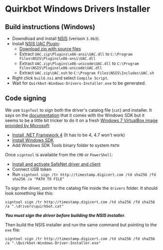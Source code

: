 # Quirkbot Windows Drivers Installer

## Build instructions (Windows)

- Downdload and install [NSIS](http://nsis.sourceforge.net/Download) (verison `3.0b3`).
- Install [NSIS UAC Plugin](https://nsis.sourceforge.io/UAC_plug-in):
    - [Download zip with source files](https://nsis.sourceforge.io/mediawiki/images/8/8f/UAC.zip)
    - Extract `UAC.zip\Plugins\x86-ansi\UAC.dll` to `C:\Program Files\NSIS\Plugins\x86-ansi\UAC.dll`
    - Extract `UAC.zip\Plugins\x86-unicode\UAC.dll` to `C:\Program Files\NSIS\Plugins\x86-unicode\UAC.dll`
    - Extract `UAC.zip\UAC.nsh` to `C:\Program Files\NSIS\Includes\UAC.sh`
- Right click `build.nsi` and select `Compile Script`.
- Wait for `Quirkbot-Windows-Drivers-Installer.exe` to be generated.

## Code signing

We use `SignTool` to sign both the driver's catalog file (`cat`) and installer. It says on the [documentation](https://docs.microsoft.com/en-us/dotnet/framework/tools/signtool-exe) that it comes with the Windows SDK but it seems to be a little bit tricker to do it on a fresh [Windows 7 VirtualBox image provided by Microsoft](https://developer.microsoft.com/en-us/microsoft-edge/tools/vms/):

- [Install .NET Framework 4](https://www.microsoft.com/en-us/download/details.aspx?id=17851) (It has to be 4, 4.7 won't work)
- [Install Windows SDK](https://www.microsoft.com/en-us/download/details.aspx?id=8279)
- Add Windows SDK Tools binary folder to system `PATH`

Once `signtool` is available from the `CMD` or `PowerShell`:

- [Install and activate SafeNet driver and client](https://knowledge.digicert.com/solution/SO27164.html#attach)
- Connect USB token
- Run `signtool sign /tr http://timestamp.digicert.com /td sha256 /fd sha256 /a "PATH TO FILE"`

To sign the driver, point to the catalog file inside the `drivers` folder. It should look something like this:

`signtool sign /tr http://timestamp.digicert.com /td sha256 /fd sha256 /a ".\drivers\quirkbot.cat"`

***You must sign the driver before building the NSIS installer***.

Then build the NSIS installer and run the same command but pointing to the `exe` file:

`signtool sign /tr http://timestamp.digicert.com /td sha256 /fd sha256 /a ".\Quirkbot-Windows-Driver-Installer.exe"`
